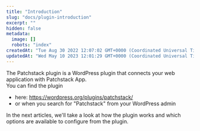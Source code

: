 ```yaml
---
title: "Introduction"
slug: "docs/plugin-introduction"
excerpt: ""
hidden: false
metadata: 
  image: []
  robots: "index"
createdAt: "Tue Aug 30 2022 12:07:02 GMT+0000 (Coordinated Universal Time)"
updatedAt: "Wed May 10 2023 12:01:29 GMT+0000 (Coordinated Universal Time)"
---
```

The Patchstack plugin is a WordPress plugin that connects your web application with Patchstack App.  
You can find the plugin 

<ul><li>here: <a href="https://wordpress.org/plugins/patchstack/" target="_blank">https://wordpress.org/plugins/patchstack/</a></li>
<li>or when you search for "Patchstack" from your WordPress admin</li></ul>

In the next articles, we'll take a look at how the plugin works and which options are available to configure from the plugin.
